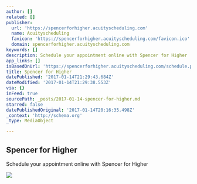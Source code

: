 ```yaml
---
author: []
related: []
publisher:
  url: 'https://spencerforhigher.acuityscheduling.com'
  name: Acuityscheduling
  favicon: 'https://spencerforhigher.acuityscheduling.com/favicon.ico'
  domain: spencerforhigher.acuityscheduling.com
keywords: []
description: Schedule your appointment online with Spencer for Higher
app_links: []
isBasedOnUrl: 'https://spencerforhigher.acuityscheduling.com/schedule.php'
title: Spencer for Higher
datePublished: '2017-01-14T21:29:43.684Z'
dateModified: '2017-01-14T21:29:38.553Z'
via: {}
inFeed: true
sourcePath: _posts/2017-01-14-spencer-for-higher.md
starred: false
datePublishedOriginal: '2017-01-14T20:16:35.498Z'
_context: 'http://schema.org'
_type: MediaObject

---
```

<article style=""><h1>Spencer for Higher</h1><p>Schedule your appointment online with Spencer for Higher</p><img src="https://s3.amazonaws.com/acuitys/logo12889966.png?1484223891&amp;hasAlpha=1" /></article>